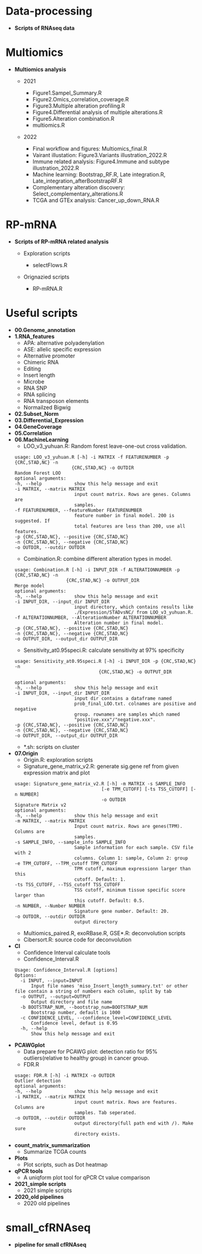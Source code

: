 # Data-processing
- **Scripts of RNAseq data**

# Multiomics
- **Multiomics analysis**
  - 2021
    - Figure1.Sampel_Summary.R
    - Figure2.Omics_correlation_coverage.R
    - Figure3.Multiple alteration profiling.R
    - Figure4.Differential analysis of multiple alterations.R
    - Figure5.Alteration combination.R
    - multiomics.R
    
  - 2022
    - Final workflow and figures: Multiomics_final.R
    - Vairant illustation: Figure3.Variants illustration_2022.R
    - Immune related analysis: Figure4.Immune and subtype illustration_2022.R
    - Machine learning: Bootstrap_RF.R, Late integration.R, Late_integration_afterBootstrapRF.R
    - Complementary alteration discovery: Select_complementary_alterations.R
    - TCGA and GTEx analysis: Cancer_up_down_RNA.R

# RP-mRNA
- **Scripts of RP-mRNA related analysis**
  - Exploration scripts
    - selectFlows.R

  - Orignazied scripts
    - RP-mRNA.R

# Useful scripts
- **00.Genome_annotation**
- **1.RNA_features**
  - APA: alternative polyadenylation
  - ASE: allelic specific expression
  - Alternative promoter
  - Chimeric RNA
  - Editing
  - Insert length
  - Microbe
  - RNA SNP
  - RNA splicing
  - RNA transposon elements
  - Normailzed Bigwig
- **02.Subset_Norm**
- **03.Differential_Expression**
- **04.GeneCoverage**
- **05.Correlation**
- **06.MachineLearning**
  - LOO_v3_yuhuan.R: Random forest leave-one-out cross validation.
  ```
  usage: LOO_v3_yuhuan.R [-h] -i MATRIX -f FEATURENUMBER -p {CRC,STAD,NC} -n
                       {CRC,STAD,NC} -o OUTDIR
  Random Forest LOO
  optional arguments:
  -h, --help            show this help message and exit
  -i MATRIX, --matrix MATRIX
                        input count matrix. Rows are genes. Columns are
                        samples.
  -f FEATURENUMBER, --featureNumber FEATURENUMBER
                        feature number in final model. 200 is suggested. If
                        total features are less than 200, use all features.
  -p {CRC,STAD,NC}, --positive {CRC,STAD,NC}
  -n {CRC,STAD,NC}, --negative {CRC,STAD,NC}
  -o OUTDIR, --outdir OUTDIR
  ```
  - Combination.R: combine different alteration types in model.
  ```
  usage: Combination.R [-h] -i INPUT_DIR -f ALTERATIONNUMBER -p {CRC,STAD,NC} -n
                     {CRC,STAD,NC} -o OUTPUT_DIR
  Merge model
  optional arguments:
  -h, --help            show this help message and exit
  -i INPUT_DIR, --input_dir INPUT_DIR
                        input directory, which contains results like
                        ./Expression/STADvsNC/ from LOO_v3_yuhuan.R.
  -f ALTERATIONNUMBER, --AlterationNumber ALTERATIONNUMBER
                        Alteration number in final model.
  -p {CRC,STAD,NC}, --positive {CRC,STAD,NC}
  -n {CRC,STAD,NC}, --negative {CRC,STAD,NC}
  -o OUTPUT_DIR, --output_dir OUTPUT_DIR
  ```
  - Sensitivity_at0.95speci.R: calculate sensitivity at 97% specificity
  ```
  usage: Sensitivity_at0.95speci.R [-h] -i INPUT_DIR -p {CRC,STAD,NC} -n
                                 {CRC,STAD,NC} -o OUTPUT_DIR

  optional arguments:
  -h, --help            show this help message and exit
  -i INPUT_DIR, --input_dir INPUT_DIR
                        input dir contains a dataframe named
                        prob_final_LOO.txt. colnames are positive and negative
                        group. rownames are samples which named
                        "positive.xxx"/"negative.xxx".
  -p {CRC,STAD,NC}, --positive {CRC,STAD,NC}
  -n {CRC,STAD,NC}, --negative {CRC,STAD,NC}
  -o OUTPUT_DIR, --output_dir OUTPUT_DIR
  ```
  - *.sh: scripts on cluster 
- **07.Origin**
  - Origin.R: exploration scripts
  - Signature_gene_matrix_v2.R: generate sig.gene ref from given expression matrix and plot
  ```
  usage: Signature_gene_matrix_v2.R [-h] -m MATRIX -s SAMPLE_INFO
                                  [-e TPM_CUTOFF] [-ts TSS_CUTOFF] [-n NUMBER]
                                  -o OUTDIR
  Signature Matrix v2
  optional arguments:
  -h, --help            show this help message and exit
  -m MATRIX, --matrix MATRIX
                        Input count matrix. Rows are genes(TPM). Columns are
                        samples.
  -s SAMPLE_INFO, --sample_info SAMPLE_INFO
                        Sample information for each sample. CSV file with 2
                        columns. Column 1: sample, Column 2: group
  -e TPM_CUTOFF, --TPM_cutoff TPM_CUTOFF
                        TPM cutoff, maximum expressionn larger than this
                        cutoff. Default: 1.
  -ts TSS_CUTOFF, --TSS_cutoff TSS_CUTOFF
                        TSS cutoff, minimum tissue specific score larger than
                        this cutoff. Default: 0.5.
  -n NUMBER, --Number NUMBER
                        Signature gene number. Default: 20.
  -o OUTDIR, --outdir OUTDIR
                        output directory
  ```
  - Multiomics_paired.R, exoRBase.R, GSE*.R: deconvolution scripts
  - Cibersort.R: source code for deconvolution
- **CI**
  - Confidence Interval calculate tools
  - Confidence_Interval.R
  ```
  Usage: Confidence_Interval.R [options]
  Options:
	-i INPUT, --input=INPUT
		Input file names 'miso_Insert_length_summary.txt' or other file contain a string of numbers each column, split by tab
	-o OUTPUT, --output=OUTPUT
		Output directory and file name
	-b BOOTSTRAP_NUM, --bootstrap_num=BOOTSTRAP_NUM
		Bootstrap number, default is 1000
	-c CONFIDENCE_LEVEL, --confidence_level=CONFIDENCE_LEVEL
		Confidence level, defaut is 0.95
	-h, --help
		Show this help message and exit
  ```
- **PCAWGplot**
  - Data prepare for PCAWG plot: detection ratio for 95% outliers(relative to healthy group) in cancer group.
  - FDR.R
  ```
  usage: FDR.R [-h] -i MATRIX -o OUTDIR
  Outlier detection
  optional arguments:
  -h, --help            show this help message and exit
  -i MATRIX, --matrix MATRIX
                        input count matrix. Rows are features. Columns are
                        samples. Tab seperated.
  -o OUTDIR, --outdir OUTDIR
                        output directory(full path end with /). Make sure
                        directory exists.
  ```
- **count_matrix_summarization**
  - Summarize TCGA counts
- **Plots**
  - Plot scripts, such as Dot heatmap
- **qPCR tools**
  - A uniqform plot tool for qPCR Ct value comparison
- **2021_simple scripts**
  - 2021 simple scripts
- **2020_old pipelines**
  - 2020 old pipelines

# small_cfRNAseq
- **pipeline for small cfRNAseq**
